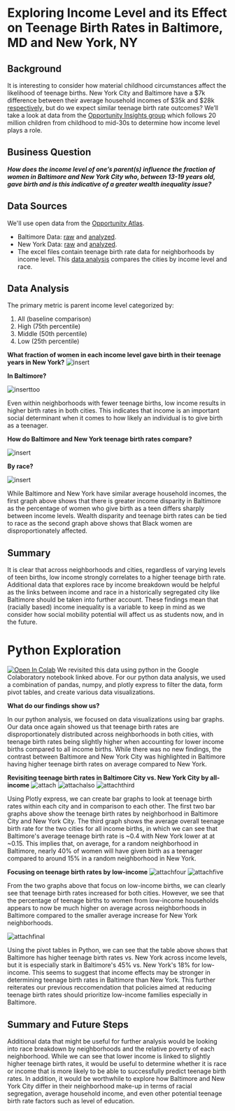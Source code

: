 # Exploring Income Level and its Effect on Teenage Birth Rates in Baltimore, MD and New York, NY 
## Background
It is interesting to consider how material childhood circumstances affect the likelihood of teenage births. New York City and Baltimore have a $7k difference between their average household incomes of $35k and $28k [respectively,](https://opportunityinsights.org/) but do we expect similar teenage birth rate outcomes? We’ll take a look at data from the [Opportunity Insights group](https://opportunityinsights.org/) which follows 20 million children from childhood to mid-30s to determine how income level plays a role.

## Business Question
***How does the income level of one’s parent(s) influence the fraction of women in Baltimore and New York City who, between 13-19 years old, gave birth and is this indicative of a greater wealth inequality issue?***

## Data Sources
We'll use open data from the [Opportunity Atlas](https://opportunityinsights.org/).
- Baltimore Data: [raw](https://github.com/katiesunsg/comparing-baltimore-nyc-teenagebirthrate/blob/master/Balti-RawData-TeenageBirthRate-Income-Race.xlsx) and [analyzed](https://github.com/katiesunsg/comparing-baltimore-nyc-teenagebirthrate/blob/master/Balti-Analysis-Income-TeenageBirthRate.xlsx).
- New York Data: [raw](https://github.com/katiesunsg/comparing-baltimore-nyc-teenagebirthrate/blob/master/NYC-RawData-TeenageBirthRate-Income-Race.xlsx) and [analyzed](https://github.com/katiesunsg/comparing-baltimore-nyc-teenagebirthrate/blob/master/NYC-Analysis-Income-TeenageBirthRate.xlsx).
- The excel files contain teenage birth rate data for neighborhoods by income level. This [data analysis](https://github.com/katiesunsg/comparing-baltimore-nyc-teenagebirthrate/blob/master/NYC-Balti-Analysis-Income-Race-Teenagebirthrate.xlsx) compares the cities by income level and race.

## Data Analysis
The primary metric is parent income level categorized by:
1. All (baseline comparison)
1. High (75th percentile)
1. Middle (50th percentile)
1. Low (25th percentile)

**What fraction of women in each income level gave birth in their teenage years in New York?** 
![insert](https://github.com/katiesunsg/comparing-baltimore-nyc-teenagebirthrate/blob/master/nyc%20analysis%20birth%20rate%20by%20income.png)

**In Baltimore?**

![inserttoo](https://github.com/katiesunsg/comparing-baltimore-nyc-teenagebirthrate/blob/master/balti%20analysis%20birth%20rate%20by%20income.png)

Even within neighborhoods with fewer teenage births, low income results in higher birth rates in both cities. This indicates that income is an important social determinant when it comes to how likely an individual is to give birth as a teenager.

**How do Baltimore and New York teenage birth rates compare?**

![insert](https://github.com/katiesunsg/comparing-baltimore-nyc-teenagebirthrate/blob/master/nyc%20balti%20analysis%20comp%20birth%20rate%20by%20income.png)

**By race?**

![insert](https://github.com/katiesunsg/comparing-baltimore-nyc-teenagebirthrate/blob/master/nyc%20balti%20analysis%20birth%20rate%20by%20race.png)

While Baltimore and New York have similar average household incomes, the first graph above shows that there is greater income disparity in Baltimore as the percentage of women who give birth as a teen differs sharply between income levels. Wealth disparity and teenage birth rates can be tied to race as the second graph above shows that Black women are disproportionately affected.

## Summary
It is clear that across neighborhoods and cities, regardless of varying levels of teen births, low income strongly correlates to a higher teenage birth rate. Additional data that explores race by income breakdown would be helpful as the links between income and race in a historically segregated city like Baltimore should be taken into further account. These findings mean that (racially based) income inequality is a variable to keep in mind as we consider how social mobility potential will affect us as students now, and in the future.

# Python Exploration
[![Open In Colab](https://colab.research.google.com/assets/colab-badge.svg)](https://colab.research.google.com/drive/1W82TXkYcVpPmvl7zt6VL6KDrXSD9nzYi?usp=sharing)
We revisited this data using python in the Google Colaboratory notebook linked above. For our python data analysis, we used a combination of pandas, numpy, and plotly express to filter the data, form pivot tables, and create various data visualizations. 

**What do our findings show us?** 

In our python analysis, we focused on data visualizations using bar graphs. Our data once again showed us that teenage birth rates are disproportionately distributed across neighborhoods in both cities, with teenage birth rates being slightly higher when accounting for lower income births compared to all income births. While there was no new findings, the contrast between Baltimore and New York City was highlighted in Baltimore having higher teenage birth rates on average compared to New York.

**Revisiting teenage birth rates in Baltimore City vs. New York City by all-income**
![attach](https://github.com/katiesunsg/comparing-baltimore-nyc-teenagebirthrate/blob/master/baltiallincomebar.png)
![attachalso](https://github.com/katiesunsg/comparing-baltimore-nyc-teenagebirthrate/blob/master/nycallincomebar.png)
![attachthird](https://github.com/katiesunsg/comparing-baltimore-nyc-teenagebirthrate/blob/master/baltinycallincome.png)

Using Plotly express, we can create bar graphs to look at teenage birth rates within each city and in comparison to each other. The first two bar graphs above show the teenage birth rates by neighborhood in Baltimore City and New York City. The third graph shows the average overall teenage birth rate for the two cities for all income births, in which we can see that Baltimore's average teenage birth rate is ~0.4 with New York lower at at ~0.15. This implies that, on average, for a random neighborhood in Baltimore, nearly 40% of women will have given birth as a teenager compared to around 15% in a random neighborhood in New York. 

**Focusing on teenage birth rates by low-income**
![attachfour](https://github.com/katiesunsg/comparing-baltimore-nyc-teenagebirthrate/blob/master/baltilowincomebar.png)
![attachfive](https://github.com/katiesunsg/comparing-baltimore-nyc-teenagebirthrate/blob/master/nyclowincomebar.png)

From the two graphs above that focus on low-income births, we can clearly see that teenage birth rates increased for both cities. However, we see that the percentage of teenage births to women from low-income households appears to now be much higher on average across neighborhoods in Baltimore compared to the smaller average increase for New York neighborhoods. 

![attachfinal](https://github.com/katiesunsg/comparing-baltimore-nyc-teenagebirthrate/blob/master/Python%20Pivot%20Table%20Balti%20vs.%20New%20York.png)

Using the pivot tables in Python, we can see that the table above shows that Baltimore has higher teenage birth rates vs. New York across income levels, but it is especially stark in Baltimore's 45% vs. New York's 18% for low-income. This seems to suggest that income effects may be stronger in determining teenage birth rates in Baltimore than New York. This further reiterates our previous reccomendation that policies aimed at reducing teenage birth rates should prioritize low-income families especially in Baltimore.

## Summary and Future Steps
Additional data that might be useful for further analysis would be looking into race breakdown by neighborhoods and the relative poverty of each neighborhood. While we can see that lower income is linked to slightly higher teenage birth rates, it would be useful to determine whether it is race or income that is more likely to be able to successfully predict teenage birth rates. In addition, it would be worthwhile to explore how Baltimore and New York City differ in their neighborhood make-up in terms of racial segregation, average household income, and even other potential teenage birth rate factors such as level of education.
